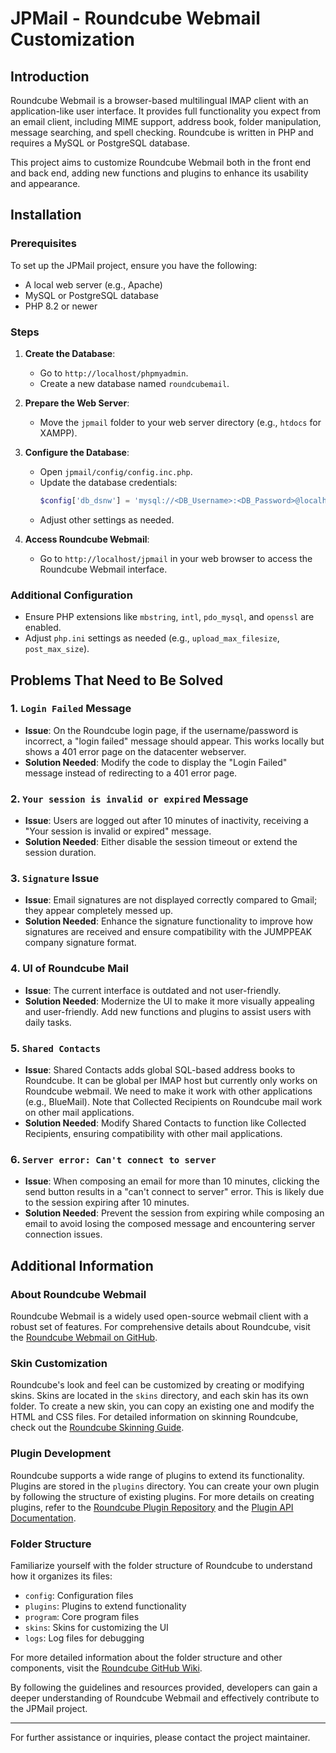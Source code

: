 # JPMail - Roundcube Webmail Customization

## Introduction
Roundcube Webmail is a browser-based multilingual IMAP client with an application-like user interface. It provides full functionality you expect from an email client, including MIME support, address book, folder manipulation, message searching, and spell checking. Roundcube is written in PHP and requires a MySQL or PostgreSQL database.

This project aims to customize Roundcube Webmail both in the front end and back end, adding new functions and plugins to enhance its usability and appearance.

## Installation

### Prerequisites
To set up the JPMail project, ensure you have the following:
- A local web server (e.g., Apache)
- MySQL or PostgreSQL database
- PHP 8.2 or newer

### Steps
1. **Create the Database**:
    - Go to `http://localhost/phpmyadmin`.
    - Create a new database named `roundcubemail`.

2. **Prepare the Web Server**:
    - Move the `jpmail` folder to your web server directory (e.g., `htdocs` for XAMPP).

3. **Configure the Database**:
    - Open `jpmail/config/config.inc.php`.
    - Update the database credentials:
      ```php
      $config['db_dsnw'] = 'mysql://<DB_Username>:<DB_Password>@localhost/roundcubemail';
      ```
    - Adjust other settings as needed.

4. **Access Roundcube Webmail**:
    - Go to `http://localhost/jpmail` in your web browser to access the Roundcube Webmail interface.

### Additional Configuration
- Ensure PHP extensions like `mbstring`, `intl`, `pdo_mysql`, and `openssl` are enabled.
- Adjust `php.ini` settings as needed (e.g., `upload_max_filesize`, `post_max_size`).

## Problems That Need to Be Solved

### 1. `Login Failed` Message
- **Issue**: On the Roundcube login page, if the username/password is incorrect, a "login failed" message should appear. This works locally but shows a 401 error page on the datacenter webserver.
- **Solution Needed**: Modify the code to display the "Login Failed" message instead of redirecting to a 401 error page.

### 2. `Your session is invalid or expired` Message
- **Issue**: Users are logged out after 10 minutes of inactivity, receiving a "Your session is invalid or expired" message.
- **Solution Needed**: Either disable the session timeout or extend the session duration.

### 3. `Signature` Issue
- **Issue**: Email signatures are not displayed correctly compared to Gmail; they appear completely messed up.
- **Solution Needed**: Enhance the signature functionality to improve how signatures are received and ensure compatibility with the JUMPPEAK company signature format.

### 4. UI of Roundcube Mail
- **Issue**: The current interface is outdated and not user-friendly.
- **Solution Needed**: Modernize the UI to make it more visually appealing and user-friendly. Add new functions and plugins to assist users with daily tasks.

### 5. `Shared Contacts`
- **Issue**: Shared Contacts adds global SQL-based address books to Roundcube. It can be global per IMAP host but currently only works on Roundcube webmail. We need to make it work with other applications (e.g., BlueMail). Note that Collected Recipients on Roundcube mail work on other mail applications.
- **Solution Needed**: Modify Shared Contacts to function like Collected Recipients, ensuring compatibility with other mail applications.

### 6. `Server error: Can't connect to server`
- **Issue**: When composing an email for more than 10 minutes, clicking the send button results in a "can't connect to server" error. This is likely due to the session expiring after 10 minutes.
- **Solution Needed**: Prevent the session from expiring while composing an email to avoid losing the composed message and encountering server connection issues.

## Additional Information

### About Roundcube Webmail
Roundcube Webmail is a widely used open-source webmail client with a robust set of features. For comprehensive details about Roundcube, visit the [Roundcube Webmail on GitHub](https://github.com/roundcube/roundcubemail).

### Skin Customization
Roundcube's look and feel can be customized by creating or modifying skins. Skins are located in the `skins` directory, and each skin has its own folder. To create a new skin, you can copy an existing one and modify the HTML and CSS files. For detailed information on skinning Roundcube, check out the [Roundcube Skinning Guide](https://github.com/roundcube/roundcubemail/wiki/Skins).

### Plugin Development
Roundcube supports a wide range of plugins to extend its functionality. Plugins are stored in the `plugins` directory. You can create your own plugin by following the structure of existing plugins. For more details on creating plugins, refer to the [Roundcube Plugin Repository](https://plugins.roundcube.net/) and the [Plugin API Documentation](https://github.com/roundcube/roundcubemail/wiki/Plugin-API).

### Folder Structure
Familiarize yourself with the folder structure of Roundcube to understand how it organizes its files:
- `config`: Configuration files
- `plugins`: Plugins to extend functionality
- `program`: Core program files
- `skins`: Skins for customizing the UI
- `logs`: Log files for debugging

For more detailed information about the folder structure and other components, visit the [Roundcube GitHub Wiki](https://github.com/roundcube/roundcubemail/wiki).

By following the guidelines and resources provided, developers can gain a deeper understanding of Roundcube Webmail and effectively contribute to the JPMail project.

---

For further assistance or inquiries, please contact the project maintainer.
